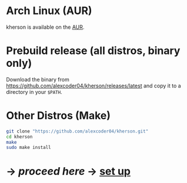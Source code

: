 
# Arch Linux (AUR)

kherson is available on the [AUR](https://aur.archlinux.org/packages/kherson).

# Prebuild release (all distros, binary only)

Download the binary from https://github.com/alexcoder04/kherson/releases/latest and copy it to a directory in your `$PATH`.

# Other Distros (Make)

```sh
git clone "https://github.com/alexcoder04/kherson.git"
cd kherson
make
sudo make install
```

# -> *proceed here* -> [set up](./Setting-Up.html)

